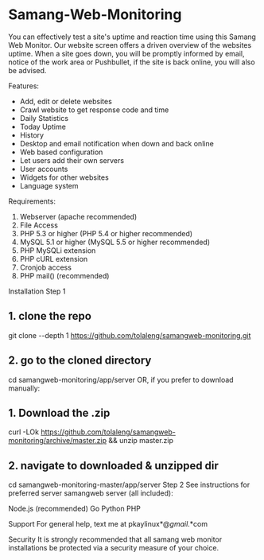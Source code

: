 # Samang-Web-Monitoring
You can effectively test a site's uptime and reaction time using this Samang Web Monitor. Our website screen offers a driven overview of the websites uptime. When a site goes down, you will be promptly informed by email, notice of the work area or Pushbullet, if the site is back online, you will also be advised.

Features:
- Add, edit or delete websites
- Crawl website to get response code and time
- Daily Statistics
- Today Uptime
- History
- Desktop and email notification when down and back online
- Web based configuration
- Let users add their own servers
- User accounts
- Widgets for other websites
- Language system

Requirements:
1. Webserver (apache recommended)
2. File Access
3. PHP 5.3 or higher (PHP 5.4 or higher recommended)
4. MySQL 5.1 or higher (MySQL 5.5 or higher recommended)
5. PHP MySQLi extension
6. PHP cURL extension
7. Cronjob access
8. PHP mail() (recommended)

Installation
Step 1
## 1. clone the repo
git clone --depth 1 https://github.com/tolaleng/samangweb-monitoring.git

## 2. go to the cloned directory
cd samangweb-monitoring/app/server
OR, if you prefer to download manually:

## 1. Download the .zip
curl -LOk https://github.com/tolaleng/samangweb-monitoring/archive/master.zip && unzip master.zip

## 2. navigate to downloaded & unzipped dir
cd samangweb-monitoring-master/app/server
Step 2
See instructions for preferred server samangweb server (all included):

Node.js (recommended)
Go
Python
PHP

Support
For general help, text me at pkaylinux*@*gmail*.*com

Security
It is strongly recommended that all samang web monitor installations be protected via a security measure of your choice.
